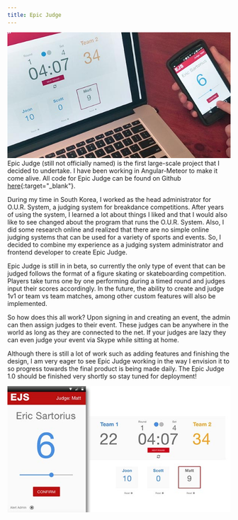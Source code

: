 ```yaml
---
title: Epic Judge
---
```


![Epic Judge](assets/img/work/proj-1/thumb.jpg)
Epic Judge (still not officially named) is the first large-scale project that I decided to undertake. I have been working in Angular-Meteor to make it come alive. All code for Epic Judge can be found on Github [here](https://github.com/EricSSartorius/Judging-System){:target="_blank"}.

During my time in South Korea, I worked as the head administrator for O.U.R. System, a judging system for breakdance competitions. After years of using the system, I learned a lot about things I liked and that I would also like to see changed about the program that runs the O.U.R. System. Also, I did some research online and realized that there are no simple online judging systems that can be used for a variety of sports and events. So, I decided to combine my experience as a judging system administrator and frontend developer to create Epic Judge. 

Epic Judge is still in in beta, so currently the only type of event that can be judged follows the format of a figure skating or skateboarding competition. Players take turns one by one performing during a timed round and judges input their scores accordingly. In the future, the ability to create and judge 1v1 or team vs team matches, among other custom features will also be implemented.

So how does this all work? Upon signing in and creating an event, the admin can then assign judges to their event. These judges can be anywhere in the world as long as they are connected to the net. If your judges are lazy they can even judge your event via Skype while sitting at home. 

Although there is still a lot of work such as adding features and finishing the design, I am very eager to see Epic Judge working in the way I envision it to so progress towards the final product is being made daily. The Epic Judge 1.0 should be finished very shortly so stay tuned for deployment! 

![Epic Judge](assets/img/work/proj-1/img.jpg)